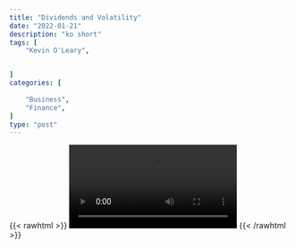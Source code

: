 ```yaml
---
title: "Dividends and Volatility"
date: "2022-01-21"
description: "ko short"
tags: [
    "Kevin O'Leary",


]
categories: [
    
    "Business",
    "Finance",
]
type: "post"
---
```

{{< rawhtml >}}
    <video width="auto" height="auto" controls>
        <source src="https://clips.dev00ps.com/Kevin%20O%27Leary/volatility.mp4" type="video/mp4"> 
    </video>
{{< /rawhtml >}}